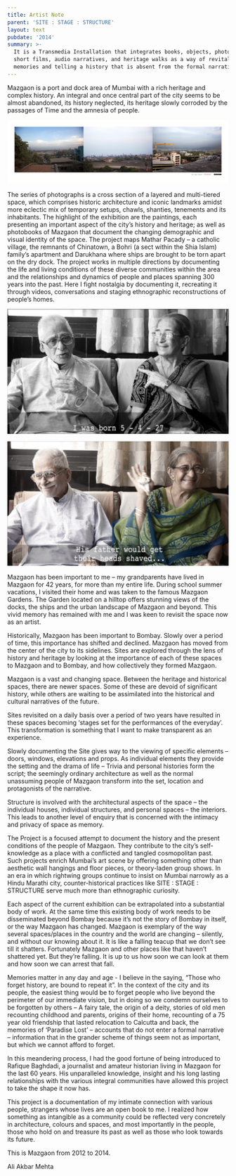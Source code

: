 ```yaml
---
title: Artist Note
parent: 'SITE : STAGE : STRUCTURE'
layout: text
pubdate: '2014'
summary: >-
  It is a Transmedia Installation that integrates books, objects, photographs,
  short films, audio narratives, and heritage walks as a way of revitalizing
  memories and telling a history that is absent from the formal narratives.
---
```


Mazgaon is a port and dock area of Mumbai with a rich heritage and complex history. An integral and once central part of the city seems to be almost abandoned, its history neglected, its heritage slowly corroded by the passages of Time and the amnesia of people.

![null](/assets/img/architectural-print-01.png)

The series of photographs is a cross section of a layered and multi-tiered space, which comprises historic architecture and iconic landmarks amidst more eclectic mix of temporary setups, chawls, shanties, tenements and its inhabitants. The highlight of the exhibition are the paintings, each presenting an important aspect of the city’s history and heritage; as well as photobooks of Mazgaon that document the changing demographic and visual identity of the space. The project maps Mathar Pacady – a catholic village, the remnants of Chinatown, a Bohri (a sect within the Shia Islam) family’s apartment and Darukhana where ships are brought to be torn apart on the dry dock. The project works in multiple directions by documenting the life and living conditions of these diverse communities within the area and the relationships and dynamics of people and places spanning 300 years into the past. Here I fight nostalgia by documenting it, recreating it through videos, conversations and staging ethnographic reconstructions of people’s homes.

![null](/assets/img/ali-akbar-mehta-site-stage-structure-2014_nana-nani-film-still-01.png)

![null](/assets/img/ali-akbar-mehta-site-stage-structure-2014_nana-nani-film-still-02.png)

Mazgaon has been important to me – my grandparents have lived in Mazgaon for 42 years, for more than my entire life. During school summer vacations, I visited their home and was taken to the famous Mazgaon Gardens. The Garden located on a hilltop offers stunning views of the docks, the ships and the urban landscape of Mazgaon and beyond. This vivid memory has remained with me and I was keen to revisit the space now as an artist.

Historically, Mazgaon has been important to Bombay. Slowly over a period of time, this importance has shifted and declined. Mazgaon has moved from the center of the city to its sidelines. Sites are explored through the lens of history and heritage by looking at the importance of each of these spaces to Mazgaon and to Bombay, and how collectively they formed Mazgaon.

Mazgaon is a vast and changing space. Between the heritage and historical spaces, there are newer spaces. Some of these are devoid of significant history, while others are waiting to be assimilated into the historical and cultural narratives of the future.

Sites revisited on a daily basis over a period of two years have resulted in these spaces becoming ‘stages set for the performances of the everyday’. This transformation is something that I want to make transparent as an experience.

Slowly documenting the Site gives way to the viewing of specific elements – doors, windows, elevations and props. As individual elements they provide the setting and the drama of life – Trivia and personal histories form the script; the seemingly ordinary architecture as well as the normal unassuming people of Mazgaon transform into the set, location and protagonists of the narrative.

Structure is involved with the architectural aspects of the space – the individual houses, individual structures, and personal spaces – the interiors. This leads to another level of enquiry that is concerned with the intimacy and privacy of space as memory.

The Project is a focused attempt to document the history and the present conditions of the people of Mazgaon. They contribute to the city’s self-knowledge as a place with a conflicted and tangled cosmopolitan past. Such projects enrich Mumbai’s art scene by offering something other than aesthetic wall hangings and floor pieces, or theory-laden group shows. In an era in which rightwing groups continue to insist on Mumbai narrowly as a Hindu Marathi city, counter-historical practices like SITE : STAGE : STRUCTURE serve much more than ethnographic curiosity.

Each aspect of the current exhibition can be extrapolated into a substantial body of work. At the same time this existing body of work needs to be disseminated beyond Bombay because it’s not the story of Bombay in itself, or the way Mazgaon has changed. Mazgaon is exemplary of the way several spaces/places in the country and the world are changing – silently, and without our knowing about it. It is like a falling teacup that we don’t see till it shatters. Fortunately Mazgaon and other places like that haven’t shattered yet. But they’re falling. It is up to us how soon we can look at them and how soon we can arrest that fall.

Memories matter in any day and age ­­- I believe in the saying, “Those who forget history, are bound to repeat it”. In the context of the city and its people, the easiest thing would be to forget people who live beyond the perimeter of our immediate vision, but in doing so we condemn ourselves to be forgotten by others – A fairy tale, the origin of a deity, stories of old men recounting childhood and parents, origins of their home, recounting of a 75 year old friendship that lasted relocation to Calcutta and back, the memories of ‘Paradise Lost’ – accounts that do not enter a formal narrative – information that in the grander scheme of things seem not as important, but which we cannot afford to forget.

In this meandering process, I had the good fortune of being introduced to Rafique Baghdadi, a journalist and amateur historian living in Mazgaon for the last 60 years. His unparalleled knowledge, insight and his long lasting relationships with the various integral communities have allowed this project to take the shape it now has.

This project is a documentation of my intimate connection with various people, strangers whose lives are an open book to me. I realized how something as intangible as a community could be reflected very concretely in architecture, colours and spaces, and most importantly in the people, those who hold on and treasure its past as well as those who look towards its future.

This is Mazgaon from 2012 to 2014.

Ali Akbar Mehta
